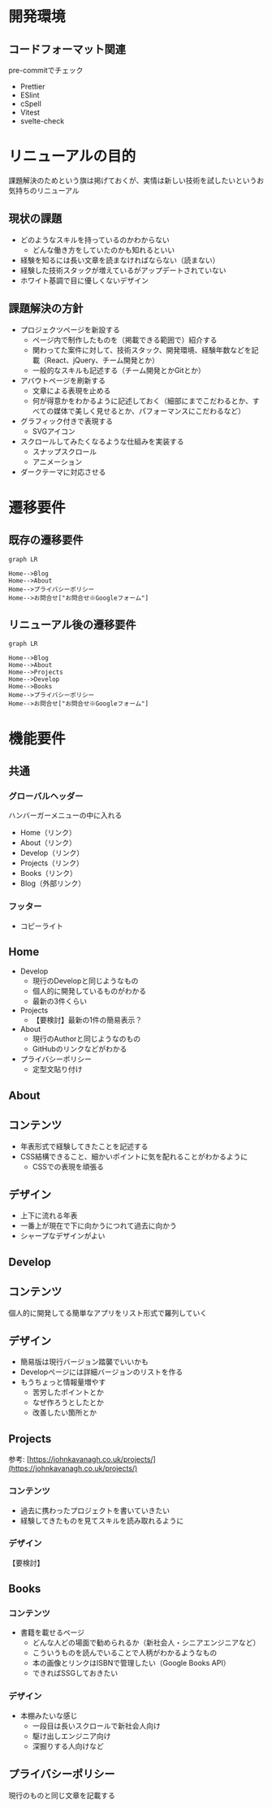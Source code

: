 # 開発環境

## コードフォーマット関連

pre-commitでチェック

* Prettier
* ESlint
* cSpell
* Vitest
* svelte-check

# リニューアルの目的

課題解決のためという旗は掲げておくが、実情は新しい技術を試したいというお気持ちのリニューアル

## 現状の課題

- どのようなスキルを持っているのかわからない
  - どんな働き方をしていたのかも知れるといい
- 経験を知るには長い文章を読まなければならない（読まない）
- 経験した技術スタックが増えているがアップデートされていない
- ホワイト基調で目に優しくないデザイン

## 課題解決の方針

- プロジェクツページを新設する
  - ページ内で制作したものを（掲載できる範囲で）紹介する
  - 関わってた案件に対して、技術スタック、開発環境、経験年数などを記載（React、jQuery、チーム開発とか）
  - 一般的なスキルも記述する（チーム開発とかGitとか）
- アバウトページを刷新する
  - 文章による表現を止める
  - 何が得意かをわかるように記述しておく（細部にまでこだわるとか、すべての媒体で美しく見せるとか、パフォーマンスにこだわるなど）
- グラフィック付きで表現する
  - SVGアイコン
- スクロールしてみたくなるような仕組みを実装する
  - スナップスクロール
  - アニメーション
- ダークテーマに対応させる

# 遷移要件

## 既存の遷移要件

```mermaid
graph LR

Home-->Blog
Home-->About
Home-->プライバシーポリシー
Home-->お問合せ["お問合せ※Googleフォーム"]
```

## リニューアル後の遷移要件

```mermaid
graph LR

Home-->Blog
Home-->About
Home-->Projects
Home-->Develop
Home-->Books
Home-->プライバシーポリシー
Home-->お問合せ["お問合せ※Googleフォーム"]
```

# 機能要件

## 共通

### グローバルヘッダー

ハンバーガーメニューの中に入れる

- Home（リンク）
- About（リンク）
- Develop（リンク）
- Projects（リンク）
- Books（リンク）
- Blog（外部リンク）

### フッター

- コピーライト

## Home

- Develop
  - 現行のDevelopと同じようなもの
  - 個人的に開発しているものがわかる
  - 最新の3件くらい
- Projects
  - 【要検討】最新の1件の簡易表示？
- About
  - 現行のAuthorと同じようなのもの
  - GitHubのリンクなどがわかる
- プライバシーポリシー
  - 定型文貼り付け

## About

## コンテンツ

- 年表形式で経験してきたことを記述する
- CSS結構できること、細かいポイントに気を配れることがわかるように
  - CSSでの表現を頑張る

## デザイン

- 上下に流れる年表
- 一番上が現在で下に向かうにつれて過去に向かう
- シャープなデザインがよい

## Develop

## コンテンツ

個人的に開発してる簡単なアプリをリスト形式で羅列していく

## デザイン

- 簡易版は現行バージョン踏襲でいいかも
- Developページには詳細バージョンのリストを作る
- もうちょっと情報量増やす
  - 苦労したポイントとか
  - なぜ作ろうとしたとか
  - 改善したい箇所とか

## Projects

参考: [https://johnkavanagh.co.uk/projects/](https://johnkavanagh.co.uk/projects/)

### コンテンツ

- 過去に携わったプロジェクトを書いていきたい
- 経験してきたものを見てスキルを読み取れるように


### デザイン

【要検討】

## Books

### コンテンツ

- 書籍を載せるページ
  - どんな人どの場面で勧められるか（新社会人・シニアエンジニアなど）
  - こういうものを読んでいることで人柄がわかるようなもの
  - 本の画像とリンクはISBNで管理したい（Google Books API）
  - できればSSGしておきたい

### デザイン

- 本棚みたいな感じ
  - 一段目は長いスクロールで新社会人向け
  - 駆け出しエンジニア向け
  - 深掘りする人向けなど

## プライバシーポリシー

現行のものと同じ文章を記載する